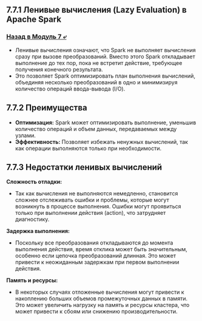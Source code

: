 ## 7.7.1 Ленивые вычисления (Lazy Evaluation) в Apache Spark

### [Назад в Модуль 7 ⤶](/data/Module7/readme.md)

- Ленивые вычисления означают, что Spark не выполняет вычисления сразу при вызове преобразований. Вместо этого Spark 
откладывает выполнение до тех пор, пока не встретит действие, требующее получения конечного результата.  
- Это позволяет Spark оптимизировать план выполнения вычислений, объединяя несколько преобразований в одно и 
минимизируя количество операций ввода-вывода (I/O).  

## 7.7.2 Преимущества
- **Оптимизация:** Spark может оптимизировать выполнение, уменьшив количество операций и объем данных, передаваемых 
между узлами.  
- **Эффективность:** Позволяет избежать ненужных вычислений, так как операции выполняются только при необходимости.  

## 7.7.3 Недостатки ленивых вычислений
**Сложность отладки:**  
- Так как вычисления не выполняются немедленно, становится сложнее отслеживать ошибки и проблемы, которые могут 
возникнуть в процессе выполнения. Ошибки могут проявиться только при выполнении действия (action), что затрудняет 
диагностику.  

**Задержка выполнения:**  
- Поскольку все преобразования откладываются до момента выполнения действия, время отклика может быть значительным, 
особенно если цепочка преобразований длинная. Это может привести к неожиданным задержкам при первом выполнении действия.  

**Память и ресурсы:**  
- В некоторых случаях отложенные вычисления могут привести к накоплению больших объемов промежуточных данных в памяти. 
Это может увеличить нагрузку на память и ресурсы кластера, что может привести к сбоям или снижению производительности.  